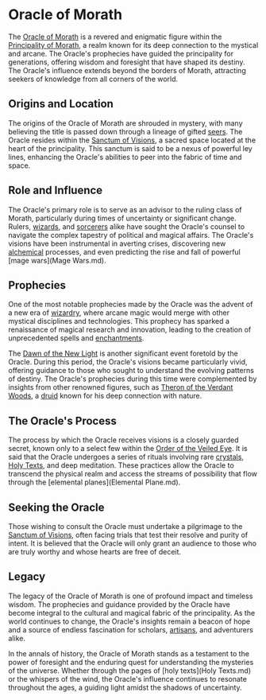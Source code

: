 # Oracle of Morath

The [Oracle of Morath](Oracle%20of%20Morath.md) is a revered and enigmatic figure within the [Principality of Morath](Principality%20of%20Morath.md), a realm known for its deep connection to the mystical and arcane. The Oracle's prophecies have guided the principality for generations, offering wisdom and foresight that have shaped its destiny. The Oracle's influence extends beyond the borders of Morath, attracting seekers of knowledge from all corners of the world.

## Origins and Location

The origins of the Oracle of Morath are shrouded in mystery, with many believing the title is passed down through a lineage of gifted [seers](Seer.md). The Oracle resides within the [Sanctum of Visions](Sanctum%20of%20Visions.md), a sacred space located at the heart of the principality. This sanctum is said to be a nexus of powerful ley lines, enhancing the Oracle's abilities to peer into the fabric of time and space.

## Role and Influence

The Oracle's primary role is to serve as an advisor to the ruling class of Morath, particularly during times of uncertainty or significant change. Rulers, [wizards](Wizard.md), and [sorcerers](Sorcerer.md) alike have sought the Oracle's counsel to navigate the complex tapestry of political and magical affairs. The Oracle's visions have been instrumental in averting crises, discovering new [alchemical](Alchemy.md) processes, and even predicting the rise and fall of powerful [mage wars](Mage Wars.md).

## Prophecies

One of the most notable prophecies made by the Oracle was the advent of a new era of [wizardry](Wizardry.md), where arcane magic would merge with other mystical disciplines and technologies. This prophecy has sparked a renaissance of magical research and innovation, leading to the creation of unprecedented spells and [enchantments](Enchantment.md).

The [Dawn of the New Light](Dawn%20of%20the%20New%20Light.md) is another significant event foretold by the Oracle. During this period, the Oracle's visions became particularly vivid, offering guidance to those who sought to understand the evolving patterns of destiny. The Oracle's prophecies during this time were complemented by insights from other renowned figures, such as [Theron of the Verdant Woods](Theron%20of%20the%20Verdant%20Woods.md), a [druid](Druid.md) known for his deep connection with nature.

## The Oracle's Process

The process by which the Oracle receives visions is a closely guarded secret, known only to a select few within the [Order of the Veiled Eye](Order%20of%20the%20Veiled%20Eye.md). It is said that the Oracle undergoes a series of rituals involving rare [crystals](Crystals.md), [Holy Texts](Holy%20Texts.md), and deep meditation. These practices allow the Oracle to transcend the physical realm and access the streams of possibility that flow through the [elemental planes](Elemental Plane.md).

## Seeking the Oracle

Those wishing to consult the Oracle must undertake a pilgrimage to the [Sanctum of Visions](Sanctum%20of%20Visions.md), often facing trials that test their resolve and purity of intent. It is believed that the Oracle will only grant an audience to those who are truly worthy and whose hearts are free of deceit.

## Legacy

The legacy of the Oracle of Morath is one of profound impact and timeless wisdom. The prophecies and guidance provided by the Oracle have become integral to the cultural and magical fabric of the principality. As the world continues to change, the Oracle's insights remain a beacon of hope and a source of endless fascination for scholars, [artisans](Artisans.md), and adventurers alike.

In the annals of history, the Oracle of Morath stands as a testament to the power of foresight and the enduring quest for understanding the mysteries of the universe. Whether through the pages of [holy texts](Holy Texts.md) or the whispers of the wind, the Oracle's influence continues to resonate throughout the ages, a guiding light amidst the shadows of uncertainty.